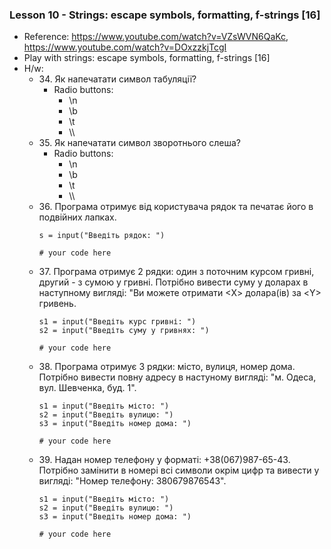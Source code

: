 ### Lesson 10 - Strings: escape symbols, formatting, f-strings [16]
- Reference: https://www.youtube.com/watch?v=VZsWVN6QaKc, https://www.youtube.com/watch?v=DOxzzkjTcgI
- Play with strings: escape symbols, formatting, f-strings [16]
- H/w:
  - 34\. Як напечатати символ табуляції?
    - Radio buttons:
      - \n
      - \b
      - \t
      - \\\\
  - 35\. Як напечатати символ зворотнього слеша?
    - Radio buttons:
      - \n
      - \b
      - \t
      - \\\\
  - 36\. Програма отримує від користувача рядок та печатає його в подвійних лапках.
    ```
    s = input("Введіть рядок: ")
  
    # your code here
    ```
  - 37\. Програма отримує 2 рядки: один з поточним курсом гривні, другий - з сумою у гривні. Потрібно вивести суму у доларах в наступному вигляді: "Ви можете отримати \<Х\> долара(ів) за \<Y\> гривень.
    ```
    s1 = input("Введіть курс гривні: ")
    s2 = input("Введіть суму у гривнях: ")
  
    # your code here
    ```
  - 38\. Програма отримує 3 рядки: місто, вулиця, номер дома. Потрібно вивести повну адресу в настуному вигляді: "м. Одеса, вул. Шевченка, буд. 1".
    ```
    s1 = input("Введіть місто: ")
    s2 = input("Введіть вулицю: ")
    s3 = input("Введіть номер дома: ")
  
    # your code here
    ```
  - 39\. Надан номер телефону у форматі: +38(067)987-65-43. Потрібно замінити в номері всі символи окрім цифр та вивести у вигляді: "Номер телефону: 380679876543".
    ```
    s1 = input("Введіть місто: ")
    s2 = input("Введіть вулицю: ")
    s3 = input("Введіть номер дома: ")
  
    # your code here
    ```